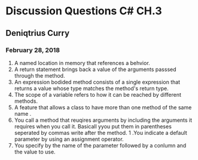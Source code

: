 # Discussion Questions C# CH.3
## Deniqtrius Curry
### February 28, 2018
1. A named location in memory that references a behvior.
1. A return statement brings back a value of the arguments passsed through the method.
1. An expression bodided method consists of a single expression that returns a value whose type matches the method's return type.
1. The scope of a variable refers to how it can be reached by different methods.
1. A feature that allows a class to have more than one method of the same name .
1. You call a method that reuqires arguments by including the arguments it requires when you call it. Basicall yyou put them in parentheses seperated by commas write after the method. 
1 .You indicate a default parameter by using an assignment operator.
1. You specify by the name of the parameter followed by a conlumn and the value to  use. 